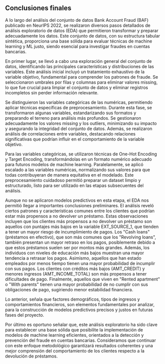 ## Conclusiones finales

A lo largo del análisis del conjunto de datos Bank Account Fraud (BAF) publicado en NeurIPS 2022, 
se realizaron diversos pasos detallados de análisis exploratorio de datos (EDA) 
que permitieron transformar y preparar adecuadamente los datos. Este conjunto de datos, con su estructura tabular sintética,
 proporciona una base sólida para evaluar técnicas de machine learning y ML justo, siendo esencial para investigar fraudes en cuentas bancarias.

En primer lugar, se llevó a cabo una exploración general del conjunto de datos, 
identificando las principales características y distribuciones de las variables. 
Este análisis inicial incluyó un tratamiento exhaustivo de la variable objetivo, fundamental para comprender los patrones de fraude. 
Se seleccionaron umbrales por filas y columnas para eliminar valores missing,
lo que fue crucial para limpiar el conjunto de datos y eliminar registros incompletos sin perder información relevante.

Se distinguieron las variables categóricas de las numéricas, 
permitiendo aplicar técnicas específicas de preprocesamiento. Durante esta fase, se transformaron algunas variables, 
estandarizando sus formatos y preparando el terreno para análisis más profundos. Se gestionaron adecuadamente los valores missing y los outliers, 
minimizando su impacto y asegurando la integridad del conjunto de datos. Además, se realizaron análisis de correlaciones entre variables, 
destacando relaciones significativas que podrían influir en el comportamiento de la variable objetivo.

Para las variables categóricas, se utilizaron técnicas de One-Hot Encoding y Target Encoding, transformándolas en un formato numérico adecuado 
para futuros modelos de machine learning. Paralelamente, se aplicó escalado a las variables numéricas, normalizando sus valores para que todas 
contribuyeran de manera equitativa en el modelado. Este preprocesamiento cuidadoso permitió preparar un dataset limpio y estructurado, 
listo para ser utilizado en las etapas subsecuentes del análisis.

Aunque no se aplicaron modelos predictivos en esta etapa, el EDA nos permitió llegar a importantes conclusiones preliminares. 
El análisis reveló ciertos patrones y características comunes entre los clientes que podrían estar más propensos a no devolver un préstamo. 
Estas observaciones incluyen que los clientes más propensos a no devolver un préstamo son aquellos con puntajes más bajos en la variable EXT_SOURCE_1, 
que tienden a tener un mayor riesgo de incumplimiento de pagos. Los "Cash loans" (préstamos en efectivo), que son más comunes que los "Revolving loans", 
también presentan un mayor retraso en los pagos, posiblemente debido a que estos préstamos suelen ser por montos más grandes. Además, 
los individuos con niveles de educación más bajos muestran una mayor tendencia a retrasar los pagos. Asimismo, 
aquellos que han estado empleados por menos tiempo tienen una mayor probabilidad de incumplir con sus pagos. 
Los clientes con créditos más bajos (AMT_CREDIT) y menores ingresos (AMT_INCOME_TOTAL) son más propensos a tener dificultades de pago. 
Finalmente, aquellos que viven en "Rented apartment" o "With parents" tienen una mayor probabilidad de no cumplir con sus obligaciones de pago, 
sugiriendo menor estabilidad financiera.

Lo anterior, señala que factores demográficos, tipos de ingresos y comportamientos financieros, son elementos fundamentales por analizar, 
para la construcción de modelos predictivos precisos y justos en futuras fases del proyecto.

Por último es oportuno señalar que, este análisis exploratorio ha sido clave para establecer una base sólida que posibilite 
la implementación de modelos de machine learning eficientes, orientados a la detección y prevención del fraude en cuentas bancarias. 
Consideramos que continuar con este enfoque metodológico garantizará resultados coherentes y una mejor comprensión del comportamiento 
de los clientes respecto a la devolución de préstamos.